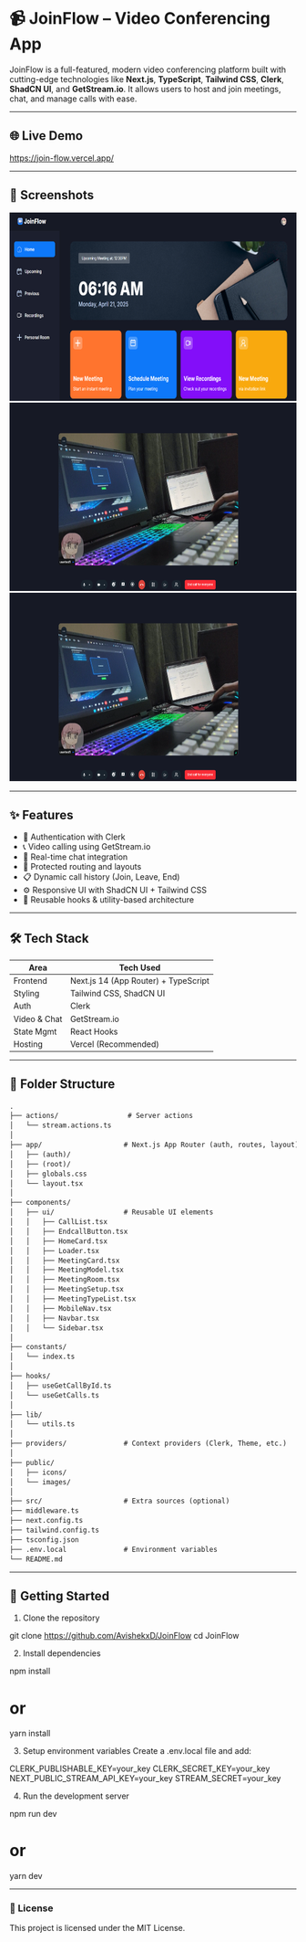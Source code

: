 # 📹 JoinFlow – Video Conferencing App

JoinFlow is a full-featured, modern video conferencing platform built with cutting-edge technologies like **Next.js**, **TypeScript**, **Tailwind CSS**, **Clerk**, **ShadCN UI**, and **GetStream.io**. It allows users to host and join meetings, chat, and manage calls with ease.

---

## 🌐 Live Demo
https://join-flow.vercel.app/

---

## 📸 Screenshots

<img src="/public/images/ProjectPic1.png" alt="ProjectPic" width="600" height="330"/>
<img src="/public/images/ProjectPic2.png" alt="ProjectPic" width="600" height="330"/>
<img src="/public/images/ProjectPic2.png" alt="ProjectPic" width="600" height="330"/>

---

## ✨ Features


- 🔐 Authentication with Clerk
- 📞 Video calling using GetStream.io
- 💬 Real-time chat integration
- 🧭 Protected routing and layouts
- 📋 Dynamic call history (Join, Leave, End)
- ⚙️ Responsive UI with ShadCN UI + Tailwind CSS
- 🔄 Reusable hooks & utility-based architecture

---

## 🛠 Tech Stack

| Area         | Tech Used                               |
|--------------|-----------------------------------------|
| Frontend     | Next.js 14 (App Router) + TypeScript    |
| Styling      | Tailwind CSS, ShadCN UI                 |
| Auth         | Clerk                                   |
| Video & Chat | GetStream.io                            |
| State Mgmt   | React Hooks                             |
| Hosting      | Vercel (Recommended)                    |

---

## 📁 Folder Structure

```txt
.
├── actions/                 # Server actions
│   └── stream.actions.ts
│
├── app/                    # Next.js App Router (auth, routes, layout)
│   ├── (auth)/
│   ├── (root)/
│   ├── globals.css
│   └── layout.tsx
│
├── components/
│   ├── ui/                 # Reusable UI elements
│   │   ├── CallList.tsx
│   │   ├── EndcallButton.tsx
│   │   ├── HomeCard.tsx
│   │   ├── Loader.tsx
│   │   ├── MeetingCard.tsx
│   │   ├── MeetingModel.tsx
│   │   ├── MeetingRoom.tsx
│   │   ├── MeetingSetup.tsx
│   │   ├── MeetingTypeList.tsx
│   │   ├── MobileNav.tsx
│   │   ├── Navbar.tsx
│   │   └── Sidebar.tsx
│
├── constants/
│   └── index.ts
│
├── hooks/
│   ├── useGetCallById.ts
│   └── useGetCalls.ts
│
├── lib/
│   └── utils.ts
│
├── providers/              # Context providers (Clerk, Theme, etc.)
│
├── public/
│   ├── icons/
│   └── images/
│
├── src/                    # Extra sources (optional)
├── middleware.ts
├── next.config.ts
├── tailwind.config.ts
├── tsconfig.json
├── .env.local              # Environment variables
└── README.md
```
---

## 🔧 Getting Started

1. Clone the repository

git clone https://github.com/AvishekxD/JoinFlow
cd JoinFlow

2. Install dependencies

npm install
# or
yarn install

3. Setup environment variables
Create a .env.local file and add:

CLERK_PUBLISHABLE_KEY=your_key
CLERK_SECRET_KEY=your_key
NEXT_PUBLIC_STREAM_API_KEY=your_key
STREAM_SECRET=your_key

4. Run the development server

npm run dev
# or
yarn dev

---

### 📄 License
This project is licensed under the MIT License.